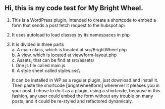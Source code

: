 ## Hi, this is my code test for My Bright Wheel.

1. This is a WordPress plugin, intended to create a shortcode to embed a form that sends a post fetch request to the hubspot api

2. It uses autoload to load classes by its namespaces in php

3. It is divided in three parts\
   a. A main class, which is located at src/BrightWheel.php\
   b. A view, which is located at view/form-layout.php\
   c. Assets, that can be find at src/assets/\
   I. One js file called main.js\
   II. A style sheet called styles.css\

   It can be installed in WP as a regular plugin, just download and install it. Then paste the shortcode [brightwheelform] whererver it pleases you in your post.
   I chose to do it as a plugin, using a shortcode, because in this fashion, any user could embed the form without any trouble on many posts, and it could be re-styled and refactored dynamicaly.
